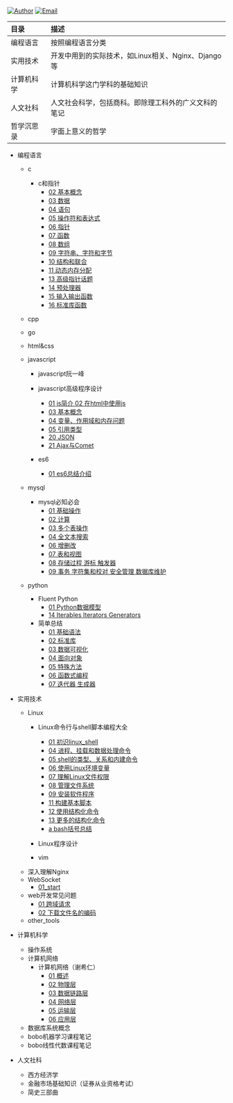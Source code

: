 [![Author](https://img.shields.io/badge/Author-LeoSirius-blueviolet.svg?style=flat-square)](http://leosirius.com) [![Email](https://img.shields.io/badge/Email%20Me-is.li.xiaoyu%40qq.com-orange.svg?style=flat-square)](http://mail.qq.com/cgi-bin/qm_share?t=qm_mailme&email=3LWv8rC18qS1vbOlqZytrfK-s7E)

|目录 | 描述|
|:-|:-|
|编程语言|按照编程语言分类|
|实用技术|开发中用到的实际技术，如Linux相关、Nginx、Django等|
|计算机科学|计算机科学这门学科的基础知识|
|人文社科|人文社会科学，包括商科。即除理工科外的广义文科的笔记|
|哲学沉思录|字面上意义的哲学|

- 编程语言
  - c
    - c和指针
      - [02 基本概念](编程语言/c/c和指针/02_基本概念.md)
      - [03 数据](编程语言/c/c和指针/03_数据.md)
      - [04 语句](编程语言/c/c和指针/04_语句.md)
      - [05 操作符和表达式](编程语言/c/c和指针/05_操作符和表达式.md)
      - [06 指针](编程语言/c/c和指针/06_指针.md)
      - [07 函数](编程语言/c/c和指针/07_函数.md)
      - [08 数组](编程语言/c/c和指针/08_数组.md)
      - [09 字符串、字符和字节](编程语言/c/c和指针/09_字符串_字符和字节.md)
      - [10 结构和联合](编程语言/c/c和指针/10_结构和联合.md)
      - [11 动态内存分配](编程语言/c/c和指针/11_动态内存分配.md)
      - [13 高级指针话题](编程语言/c/c和指针/13_高级指针话题.md)
      - [14 预处理器](编程语言/c/c和指针/14_预处理器.md)
      - [15 输入输出函数](编程语言/c/c和指针/15_输入输出函数.md)
      - [16 标准库函数](编程语言/c/c和指针/16_标准库函数.md)
  - cpp
  - go
  - html&css
  - javascript
    - javascript阮一峰

    - javascript高级程序设计
      - [01 js简介 02 在html中使用js](编程语言/javascript/javascript高级程序设计/01_js简介_02_在html中使用js.md)
      - [03 基本概念](编程语言/javascript/javascript高级程序设计/03_基本概念.md)
      - [04 变量、作用域和内存问题](编程语言/javascript/javascript高级程序设计/04_变量、作用域和内存问题.md)
      - [05 引用类型](编程语言/javascript/javascript高级程序设计/05_引用类型.md)
      - [20 JSON](编程语言/javascript/javascript高级程序设计/20_JSON.md)
      - [21 Ajax与Comet](编程语言/javascript/javascript高级程序设计/21_Ajax与Comet.md)

    - es6
      - [01 es6总结介绍](编程语言/javascript/es6/01_es6总结介绍.md)

  - mysql
    - mysql必知必会
      - [01 基础操作](编程语言/mysql/mysql必知必会/01_基础操作.md)
      - [02 计算](编程语言/mysql/mysql必知必会/02_计算.md)
      - [03 多个表操作](编程语言/mysql/mysql必知必会/03_多个表操作.md)
      - [04 全文本搜索](编程语言/mysql/mysql必知必会/04_全文本搜索.md)
      - [06 增删改](编程语言/mysql/mysql必知必会/06_增删改.md)
      - [07 表和视图](编程语言/mysql/mysql必知必会/07_表和视图.md)
      - [08 存储过程 游标 触发器](编程语言/mysql/mysql必知必会/08_存储过程_游标_触发器.md)
      - [09 事务 字符集和校对 安全管理 数据库维护](编程语言/mysql/mysql必知必会/09_事务_字符集和校对_安全管理_数据库维护.md)
  - python
    - Fluent Python
      - [01 Python数据模型](编程语言/python/Fluent_Python/01_Python数据模型.md)
      - [14 Iterables Iterators Generators](编程语言/python/Fluent_Python/14_Iterables_Iterators_Generators.md)
    - 简单总结
      - [01 基础语法](编程语言/python/简单总结/01_基础语法.md)
      - [02 标准库](编程语言/python/简单总结/02_标准库.md)
      - [03 数据可视化](编程语言/python/简单总结/03_数据可视化.md)
      - [04 面向对象](编程语言/python/简单总结/04_面向对象.md)
      - [05 特殊方法](编程语言/python/简单总结/05_特殊方法.md)
      - [06 函数式编程](编程语言/python/简单总结/06_函数式编程.md)
      - [07 迭代器 生成器](编程语言/python/简单总结/07_迭代器_生成器.md)

- 实用技术
  - Linux
    - Linux命令行与shell脚本编程大全
      - [01 初识linux_shell](实用技术/Linux/Linux命令行与shell脚本编程大全/01_初识linux_shell.md)
      - [04 进程、挂载和数据处理命令](实用技术/Linux/Linux命令行与shell脚本编程大全/04_进程、挂载和数据处理命令.md)
      - [05 shell的类型、关系和内建命令](实用技术/Linux/Linux命令行与shell脚本编程大全/05_shell的类型、关系和内建命令.md)
      - [06 使用Linux环境变量](实用技术/Linux/Linux命令行与shell脚本编程大全/06_使用Linux环境变量.md)
      - [07 理解Linux文件权限](实用技术/Linux/Linux命令行与shell脚本编程大全/07_理解Linux文件权限.md)
      - [08 管理文件系统](实用技术/Linux/Linux命令行与shell脚本编程大全/08_管理文件系统.md)
      - [09 安装软件程序](实用技术/Linux/Linux命令行与shell脚本编程大全/09_安装软件程序.md)
      - [11 构建基本脚本](实用技术/Linux/Linux命令行与shell脚本编程大全/11_构建基本脚本.md)
      - [12 使用结构化命令](实用技术/Linux/Linux命令行与shell脚本编程大全/12_使用结构化命令.md)
      - [13 更多的结构化命令](实用技术/Linux/Linux命令行与shell脚本编程大全/13_更多的结构化命令.md)
      - [a bash括号总结](实用技术/Linux/Linux命令行与shell脚本编程大全/a_bash括号总结.md)

    - Linux程序设计
    - vim
  - 深入理解Nginx
  - WebSocket
    - [01_start](实用技术/WebSocket/01_start.md)
  - web开发常见问题
    - [01 跨域请求](实用技术/web开发常见问题/01_跨域请求.md)
    - [02 下载文件名的编码](实用技术/web开发常见问题/02_下载文件名的编码.md)
  - other_tools

- 计算机科学
  - 操作系统
  - 计算机网络
    - 计算机网络（谢希仁）
      - [01 概述](计算机科学/计算机网络/计算机网络（谢希仁）/01_概述.md)
      - [02 物理层](计算机科学/计算机网络/计算机网络（谢希仁）/02_物理层.md)
      - [03 数据链路层](计算机科学/计算机网络/计算机网络（谢希仁）/03_数据链路层.md)
      - [04 网络层](计算机科学/计算机网络/计算机网络（谢希仁）/04_网络层.md)
      - [05 运输层](计算机科学/计算机网络/计算机网络（谢希仁）/05_运输层.md)
      - [06 应用层](计算机科学/计算机网络/计算机网络（谢希仁）/06_应用层.md)
  - 数据库系统概念
  - bobo机器学习课程笔记
  - bobo线性代数课程笔记

- 人文社科
  - 西方经济学
  - 金融市场基础知识（证券从业资格考试）
  - 简史三部曲
